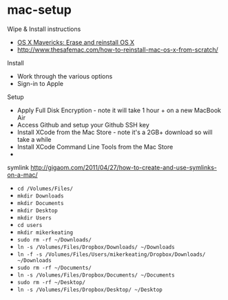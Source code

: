 mac-setup
=========

Wipe & Install instructions
* [OS X Mavericks: Erase and reinstall OS X](http://support.apple.com/kb/PH14243)
* http://www.thesafemac.com/how-to-reinstall-mac-os-x-from-scratch/

Install
* Work through the various options
* Sign-in to Apple

Setup
* Apply Full Disk Encryption - note it will take 1 hour + on a new MacBook Air
* Access Github and setup your Github SSH key
* Install XCode from the Mac Store - note it's a 2GB+ download so will take a while
* Install XCode Command Line Tools from the Mac Store
* 


symlink http://gigaom.com/2011/04/27/how-to-create-and-use-symlinks-on-a-mac/

- `cd /Volumes/Files/`
- `mkdir Downloads`
- `mkdir Documents`
- `mkdir Desktop`
- `mkdir Users`
- `cd users`
- `mkdir mikerkeating`
- `sudo rm -rf ~/Downloads/`
- `ln -s /Volumes/Files/Dropbox/Downloads/ ~/Downloads`
- `ln -f -s /Volumes/Files/Users/mikerkeating/Dropbox/Downloads/ ~/Downloads`
- `sudo rm -rf ~/Documents/`
- `ln -s /Volumes/Files/Dropbox/Documents/ ~/Documents`
- `sudo rm -rf ~/Desktop/`
- `ln -s /Volumes/Files/Dropbox/Desktop/ ~/Desktop`
